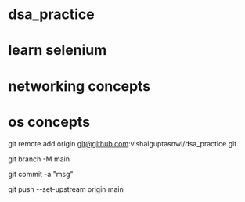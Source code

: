 # dsa_practice
# learn selenium
# networking concepts
# os concepts

git remote add origin git@github.com:vishalguptasnwl/dsa_practice.git

git branch -M main

git commit -a "msg"

git push --set-upstream origin main


